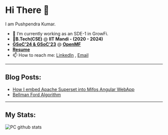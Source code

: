 # Hi There 👋
I am Pushpendra Kumar.
- 🔭 I’m currently working as an SDE-1 in GrowFi.
- 📄**B.Tech(CSE)** @ **IIT Mandi - (2020 - 2024)**
- **[GSoC'24 & GSoC'23](https://summerofcode.withgoogle.com/programs/2023)** @ **[OpenMF](https://github.com/openMF)**
- **[Resume](https://drive.google.com/file/d/1HWtTRoUaiRUueBgsnNlnVimTlBkwsGbA/view?usp=sharing)**
- 📫 How to reach me: [LinkedIn](https://www.linkedin.com/in/pushpendra-kumar-156a0620b/) , [Email](mailto:chaudharypushpendra.11.10.2000@gmail.com)
----
## Blog Posts:
- [How I embed Apache Superset into Mifos Angular WebApp](https://medium.com/@chaudharypushpendra.11.10.2000/embedding-of-apache-superset-dashboard-in-the-mifos-initiative-angular-web-app-b9259f1f1f1b)
- [Bellman Ford Algorithm](https://medium.com/@chaudharypushpendra.11.10.2000/bellman-ford-algorithm-f0ae52863c7b)
----
## My Stats: 
![PC github stats](https://github-readme-stats.vercel.app/api?username=PushpendraGrowFi)

              

